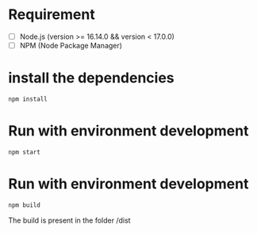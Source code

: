 # Requirement

- [ ] Node.js (version >= 16.14.0 && version < 17.0.0)
- [ ] NPM (Node Package Manager)

# install the dependencies

```bash
npm install
```

# Run with environment development

```bash
npm start
```

# Run with environment development

```bash
npm build
```

The build is present in the folder /dist
